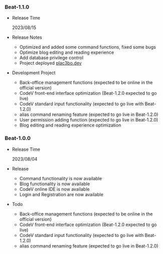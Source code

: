 ### Beat-1.1.0
+ Release Time

  2023/08/15

+ Release Notes
  + Optimized and added some command functions, fixed some bugs
  + Optimize blog editing and reading experience
  + Add database privilege control
  + Project deployed [plac3bo.dev](plac3bo.dev)

+ Development Project
  + Back-office management functions (expected to be online in the official version)
  + CodeV front-end interface optimization (Beat-1.2.0 expected to go live)
  + CodeV standard input functionality (expected to go live with Beat-1.2.0)
  + alias command renaming feature (expected to go live in Beat-1.2.0)
  + User permission adding function (expected to go live in Beat-1.2.0)
  + Blog editing and reading experience optimization

### Beat-1.0.0
+ Release Time

  2023/08/04

+ Release
  + Command functionality is now available
  + Blog functionality is now available
  + CodeV online IDE is now available
  + Login and Registration are now available

+ Todo
  + Back-office management functions (expected to be online in the official version)
  + CodeV front-end interface optimization (Beat-1.2.0 expected to go live)
  + CodeV standard input functionality (expected to go live with Beat-1.2.0)
  + alias command renaming feature (expected to go live in Beat-1.2.0)